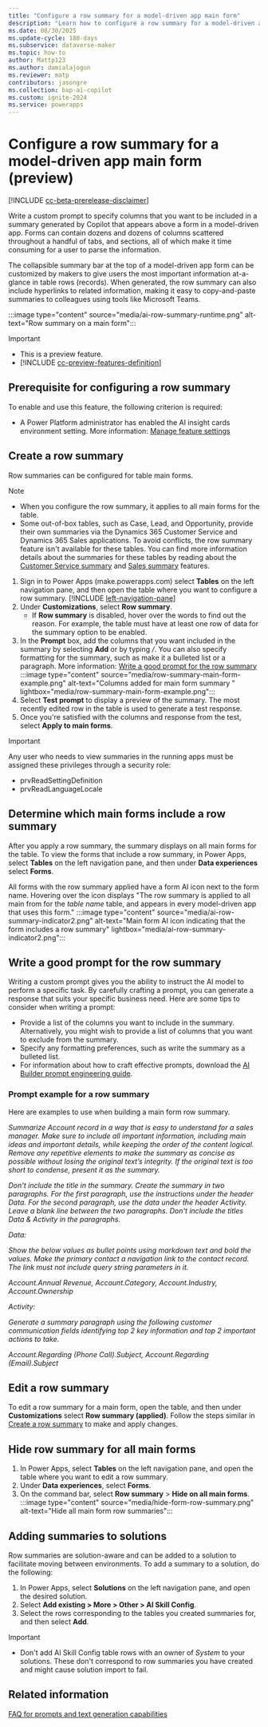 ```yaml
---
title: "Configure a row summary for a model-driven app main form"
description: "Learn how to configure a row summary for a model-driven app main form that uses AI to let your users view key information on a form."
ms.date: 08/30/2025
ms.update-cycle: 180-days
ms.subservice: dataverse-maker
ms.topic: how-to
author: Mattp123
ms.author: damialajogun
ms.reviewer: matp
contributors: jasongre
ms.collection: bap-ai-copilot
ms.custom: ignite-2024
ms.service: powerapps
---
```

# Configure a row summary for a model-driven app main form (preview)

[!INCLUDE [cc-beta-prerelease-disclaimer](../../includes/cc-beta-prerelease-disclaimer.md)]

Write a custom prompt to specify columns that you want to be included in a summary generated by Copilot that appears above a form in a model-driven app. Forms can contain dozens and dozens of columns scattered throughout a handful of tabs, and sections, all of which make it time consuming for a user to parse the information.

The collapsible summary bar at the top of a model-driven app form can be customized by makers to give users the most important information at-a-glance in table rows (records). When generated, the row summary can also include hyperlinks to related information, making it easy to copy-and-paste summaries to colleagues using tools like Microsoft Teams.

:::image type="content" source="media/ai-row-summary-runtime.png" alt-text="Row summary on a main form":::

> [!IMPORTANT]
>
> - This is a preview feature.
> - [!INCLUDE [cc-preview-features-definition](../../includes/cc-preview-features-definition.md)]

## Prerequisite for configuring a row summary

To enable and use this feature, the following criterion is required:

- A Power Platform administrator has enabled the AI insight cards environment setting. More information: [Manage feature settings](/power-platform/admin/settings-features)

## Create a row summary

Row summaries can be configured for table main forms. 

> [!NOTE]
> - When you configure the row summary, it applies to all main forms for the table.
> - Some out-of-box tables, such as Case, Lead, and Opportunity, provide their own summaries via the Dynamics 365 Customer Service and Dynamics 365 Sales applications. To avoid conflicts, the row summary feature isn't available for these tables. You can find more information details about the summaries for these tables by reading about the [Customer Service summary](/en-us/dynamics365/customer-service/administer/copilot-map-custom-fields) and [Sales summary](/en-us/dynamics365/sales/copilot-summarize-records) features.

1. Sign in to Power Apps (make.powerapps.com) select **Tables** on the left navigation pane, and then open the table where you want to configure a row summary. [!INCLUDE [left-navigation-pane](../../includes/left-navigation-pane.md)]
1. Under **Customizations**, select **Row summary**.
   - If **Row summary** is disabled, hover over the words to find out the reason. For example, the table must have at least one row of data for the summary option to be enabled.   
1. In the **Prompt** box, add the columns that you want included in the summary by selecting **Add** or by typing */*. You can also specify formatting for the summary, such as make it a bulleted list or a paragraph. More information: [Write a good prompt for the row summary](#write-a-good-prompt-for-the-row-summary)
   :::image type="content" source="media/row-summary-main-form-example.png" alt-text="Columns added for main form summary " lightbox="media/row-summary-main-form-example.png":::
1. Select **Test prompt** to display a preview of the summary.
   The most recently edited row in the table is used to generate a test response.
1. Once you're satisfied with the columns and response from the test, select **Apply to main forms**.

> [!IMPORTANT]
> Any user who needs to view summaries in the running apps must be assigned these privileges through a security role:
> -  prvReadSettingDefinition
> -  prvReadLanguageLocale

## Determine which main forms include a row summary

After you apply a row summary, the summary displays on all main forms for the table. To view the forms that include a row summary, in Power Apps, select **Tables** on the left navigation pane, and then under **Data experiences** select **Forms**.

All forms with the row summary applied have a form AI icon next to the form name. Hovering over the icon displays "The row summary is applied to all main from for the *table name* table, and appears in every model-driven app that uses this form."
:::image type="content" source="media/ai-row-summary-indicator2.png" alt-text="Main form AI icon indicating that the form includes a row summary" lightbox="media/ai-row-summary-indicator2.png":::

## Write a good prompt for the row summary

Writing a custom prompt gives you the ability to instruct the AI model to perform a specific task. By carefully crafting a prompt, you can generate a response that suits your specific business need. Here are some tips to consider when writing a prompt:

- Provide a list of the columns you want to include in the summary. Alternatively, you might wish to provide a list of columns that you want to exclude from the summary.
- Specify any formatting preferences, such as write the summary as a bulleted list.
- For information about how to craft effective prompts, download the [AI Builder prompt engineering guide](https://aka.ms/promptguide).

### Prompt example for a row summary

Here are examples to use when building a main form row summary.

*Summarize Account record in a way that is easy to understand for a sales manager. Make sure to include all important information, including main ideas and important details, while keeping the order of the content logical. Remove any repetitive elements to make the summary as concise as possible without losing the original text’s integrity. If the original text is too short to condense, present it as the summary.*

*Don't include the title in the summary. Create the summary in two paragraphs. For the first paragraph, use the instructions under the header Data. For the second paragraph, use the data under the header Activity. Leave a blank line between the two paragraphs. Don't include the titles Data & Activity in the paragraphs.*

*Data:*

*Show the below values as bullet points using markdown text and bold the values. Make the primary contact a navigation link to the contact record. The link must not include query string parameters in it.*

*Account.Annual Revenue, Account.Category, Account.Industry, Account.Ownership*

*Activity:*

*Generate a summary paragraph using the following customer communication fields identifying top 2 key information and top 2 important actions to take.*

*Account.Regarding (Phone Call).Subject, Account.Regarding (Email).Subject*

## Edit a row summary

To edit a row summary for a main form, open the table, and then under **Customizations** select **Row summary (applied)**. Follow the steps similar in [Create a row summary](#create-a-row-summary) to make and apply changes.

## Hide row summary for all main forms

1. In Power Apps, select **Tables** on the left navigation pane, and open the table where you want to edit a row summary.
1. Under **Data experiences**, select **Forms**.
1. On the command bar, select **Row summary** > **Hide on all main forms**.
   :::image type="content" source="media/hide-form-row-summary.png" alt-text="Hide all main form row summaries":::

## Adding summaries to solutions

Row summaries are solution-aware and can be added to a solution to facilitate moving between environments. To add a summary to a solution, do the following: 

1.  In Power Apps, select **Solutions** on the left navigation pane, and open the desired solution. 
1.  Select **Add existing > More > Other > AI Skill Config**.
1.  Select the rows corresponding to the tables you created summaries for, and then select **Add**. 

> [!IMPORTANT]
> - Don't add AI Skill Config table rows with an owner of *System* to your solutions. These don't correspond to row summaries you have created and might cause solution import to fail.  
 

## Related information

[FAQ for prompts and text generation capabilities](/ai-builder/faqs-text-generation)
